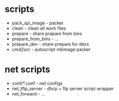 # scripts

+ pack_spi_image	- packer
+ clean			- clean all work files
+ prepare		- share prapare from bins
+ prepare_from_bins	- ...
+ prepare_dev 		- share prepare for devs
+ cmd2scr		- autoscript mkimage packer

# net scripts

+ conf/*.conf	- net configs
+ net_tftp_server - dhcp + ftp server script wrapper
+ net_forward	- ...


